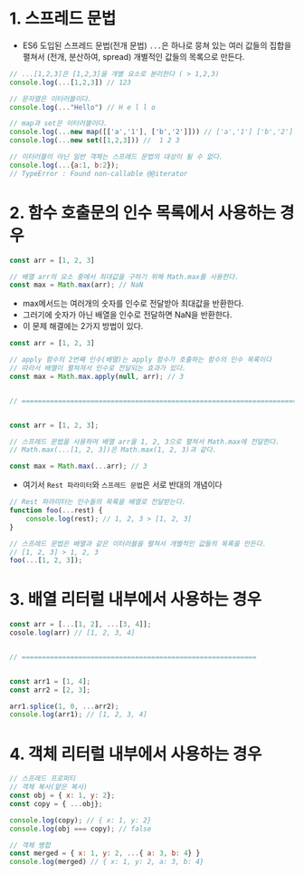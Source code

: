 # 1. 스프레드 문법

- ES6 도입된 스프레드 문법(전개 문법) ```...```은 하나로 뭉쳐 있는 여러 값들의 집합을 펼쳐서 (전개, 분산하여, spread) 개별적인 값들의 목록으로 만든다.

```jsx
// ...[1,2,3]은 [1,2,3]을 개별 요소로 분리한다 ( > 1,2,3)
console.log(...[1,2,3]) // 123

// 문자열은 이터러블이다.
console.log(..."Hello") // H e l l o

// map과 set은 이터러블이다.
console.log(...new map([['a','1'], ['b','2']])) // ['a','1'] ['b','2']
console.log(...new set([1,2,3])) //  1 2 3

// 이터러블이 아닌 일반 객체는 스프레드 문법의 대상이 될 수 없다.
console.log(...{a:1, b:2});
// TypeError : Found non-callable @@iterator
```

# 2. 함수 호출문의 인수 목록에서 사용하는 경우 

```jsx
const arr = [1, 2, 3]

// 배열 arr의 요소 중에서 최대값을 구하기 위해 Math.max를 사용한다.
const max = Math.max(arr); // NaN
```

- max메서드는 여러개의 숫자를 인수로 전달받아 최대값을 반환한다.
- 그러기에 숫자가 아닌 배열을 인수로 전달하면 NaN을 반환한다.
- 이 문제 해결에는 2가지 방법이 있다.

```jsx
const arr = [1, 2, 3]

// apply 함수의 2번째 인수(배열)는 apply 함수가 호출하는 함수의 인수 목록이다
// 따라서 배열이 펼쳐져서 인수로 전달되는 효과가 있다.
const max = Math.max.apply(null, arr); // 3


// ================================================================================


const arr = [1, 2, 3];

// 스프레드 문법을 사용하여 배열 arr을 1, 2, 3으로 펼쳐서 Math.max에 전달한다.
// Math.max(...[1, 2, 3])은 Math.max(1, 2, 3)과 같다.

const max = Math.max(...arr); // 3
```

- 여기서 ```Rest 파라미터```와 ```스프레드 문법```은 서로 반대의 개념이다

```jsx
// Rest 파라미터는 인수들의 목록을 배열로 전달받는다.
function foo(...rest) {
    console.log(rest); // 1, 2, 3 > [1, 2, 3]
}

// 스프레드 문법은 배열과 같은 이터러블을 펼쳐서 개별적인 값들의 목록을 만든다.
// [1, 2, 3] > 1, 2, 3
foo(...[1, 2, 3]);
```

# 3. 배열 리터럴 내부에서 사용하는 경우

```jsx
const arr = [...[1, 2], ...[3, 4]];
cosole.log(arr) // [1, 2, 3, 4]


// ==========================================================


const arr1 = [1, 4];
const arr2 = [2, 3];

arr1.splice(1, 0, ...arr2);
console.log(arr1); // [1, 2, 3, 4]
```


# 4. 객체 리터럴 내부에서 사용하는 경우 

```jsx
// 스프레드 프로퍼티
// 객체 복사(얕은 복사)
const obj = { x: 1, y: 2};
const copy = { ...obj};

console.log(copy); // { x: 1, y: 2}
console.log(obj === copy); // false

// 객체 병합
const merged = { x: 1, y: 2, ...{ a: 3, b: 4} }
console.log(merged) // { x: 1, y: 2, a: 3, b: 4}
```